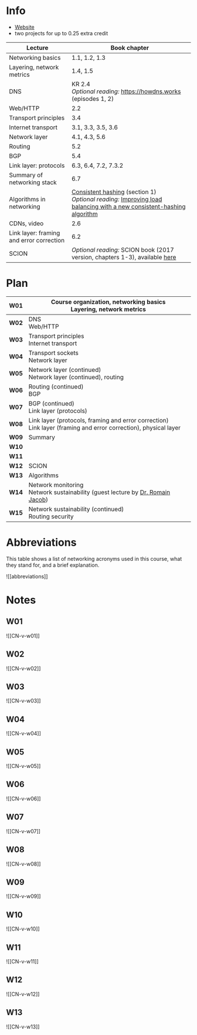
# Info
- [Website](https://netsec.ethz.ch/courses/cn-2025/)
- two projects for up to 0.25 extra credit

| Lecture                                  | Book chapter                                                                                                                                                                                                                                                                                       |
| ---------------------------------------- | -------------------------------------------------------------------------------------------------------------------------------------------------------------------------------------------------------------------------------------------------------------------------------------------------- |
| Networking basics                        | 1.1, 1.2, 1.3                                                                                                                                                                                                                                                                                      |
| Layering, network metrics                | 1.4, 1.5                                                                                                                                                                                                                                                                                           |
| DNS                                      | KR 2.4<br> *Optional reading:* <https://howdns.works> (episodes 1, 2)                                                                                                                                                                                                                              |
| Web/HTTP                                 | 2.2                                                                                                                                                                                                                                                                                                |
| Transport principles                     | 3.4                                                                                                                                                                                                                                                                                                |
| Internet transport                       | 3.1, 3.3, 3.5, 3.6                                                                                                                                                                                                                                                                                 |
| Network layer                            | 4.1, 4.3, 5.6                                                                                                                                                                                                                                                                                      |
| Routing                                  | 5.2                                                                                                                                                                                                                                                                                                |
| BGP                                      | 5.4                                                                                                                                                                                                                                                                                                |
| Link layer: protocols                    | 6.3, 6.4, 7.2, 7.3.2                                                                                                                                                                                                                                                                               |
| Summary of networking stack              | 6.7                                                                                                                                                                                                                                                                                                |
| Algorithms in networking                 | [Consistent hashing](http://theory.stanford.edu/~tim/s17/l/l1.pdf) (section 1)<br> *Optional reading:* [Improving load balancing with a new consistent-hashing algorithm](https://medium.com/vimeo-engineering-blog/improving-load-balancing-with-a-new-consistent-hashing-algorithm-9f1bd75709ed) |
| CDNs, video                              | 2.6                                                                                                                                                                                                                                                                                                |
| Link layer: framing and error correction | 6.2                                                                                                                                                                                                                                                                                                |
| SCION                                    | *Optional reading:* SCION book (2017 version, chapters 1-3), available [here](https://scion-architecture.net/pdf/SCION-book.pdf)                                                                                                                                                                   |


# Plan
| **W01** | Course organization, networking basics<br>Layering, network metrics                                                             |
| ------- | ------------------------------------------------------------------------------------------------------------------------------- |
| **W02** | DNS<br>Web/HTTP                                                                                                                 |
| **W03** | Transport principles<br>Internet transport                                                                                      |
| **W04** | Transport sockets<br>Network layer                                                                                              |
| **W05** | Network layer (continued)<br>Network layer (continued), routing                                                                 |
| **W06** | Routing (continued)<br>BGP                                                                                                      |
| **W07** | BGP (continued)<br>Link layer (protocols)                                                                                       |
| **W08** | Link layer (protocols, framing and error correction)<br>Link layer (framing and error correction), physical layer               |
| **W09** | Summary                                                                                                                         |
| **W10** |                                                                                                                                 |
| **W11** |                                                                                                                                 |
| **W12** | SCION                                                                                                                           |
| **W13** | Algorithms                                                                                                                      |
| **W14** | Network monitoring<br>Network sustainability (guest lecture by [Dr. Romain Jacob](https://nsg.ee.ethz.ch/people/romain-jacob/)) |
| **W15** | Network sustainability (continued)<br>Routing security                                                                          |


# Abbreviations
This table shows a list of networking acronyms used in this course, what they stand for, and a brief explanation.

![[abbreviations]]


# Notes

## W01
![[CN-v-w01]]

## W02
![[CN-v-w02]]

## W03
![[CN-v-w03]]

## W04
![[CN-v-w04]]

## W05
![[CN-v-w05]]

## W06
![[CN-v-w06]]

## W07
![[CN-v-w07]]

## W08
![[CN-v-w08]]

## W09
![[CN-v-w09]]

## W10
![[CN-v-w10]]

## W11
![[CN-v-w11]]

## W12
![[CN-v-w12]]

## W13
![[CN-v-w13]]
